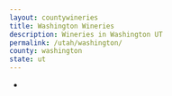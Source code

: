 ```yaml
---
layout: countywineries
title: Washington Wineries
description: Wineries in Washington UT
permalink: /utah/washington/
county: washington
state: ut
---
```

-
